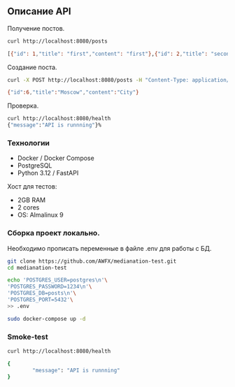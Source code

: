 ## Описание API

Получение постов.
```bash
curl http://localhost:8080/posts

[{"id": 1,"title": "first","content": "first"},{"id": 2,"title": "second","content": "second"},{"id": 3,"title": "third","content": "third"},{"id": 4,"title": "Moscow","content": "MSU"},{"id": 5,"title": "Tyumen","content": "UTMN"}]
```

Создание поста.
```bash
curl -X POST http://localhost:8080/posts -H "Content-Type: application/json" -d '{"title":"Los","content":"Angeles"}'

{"id":6,"title":"Moscow","content":"City"}
```

Проверка.

```bash
curl http://localhost:8080/health
{"message":"API is runnning"}%
```
### **Технологии**

- Docker / Docker Compose
- PostgreSQL
- Python 3.12 / FastAPI

Хост для тестов:
- 2GB RAM
- 2 cores
- OS: Almalinux 9

### Сборка проект локально.

Необходимо прописать переменные в файле .env для работы с БД.

```bash
git clone https://github.com/AWFX/medianation-test.git
cd medianation-test

echo 'POSTGRES_USER=postgres\n'\
'POSTGRES_PASSWORD=1234\n'\
'POSTGRES_DB=posts\n'\
'POSTGRES_PORT=5432'\
>> .env

sudo docker-compose up -d                                                                
```

### Smoke-test

```bash                          
curl http://localhost:8080/health

{                                   
        "message": "API is runnning"
}            
